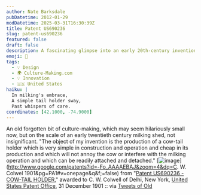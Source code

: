 ```yaml
---
author: Nate Barksdale
pubDatetime: 2012-01-29
modDatetime: 2025-03-31T16:30:39Z
title: Patent US690236
slug: patent-us690236
featured: false
draft: false
description: A fascinating glimpse into an early 20th-century invention designed to ease the milking process.
emoji: 🐄
tags:
  - 💡 Design
  - 🌍 Culture-Making.com
  - 💡 Innovation
  - 🇺🇸 United States
haiku: |
  In milking's embrace,  
  A simple tail holder sway,  
  Past whispers of care.
coordinates: [42.1000, -74.9000]
---
```


An old forgotten bit of culture-making, which may seem hilariously small now, but on the scale of an early twentieth century milking shed, not insignificant. "The object of my invention is the production of a cow-tail holder which is very simple in construction and operation and cheap in its production and which will not annoy the cow or interfere with the milking operation and which can be readily attached and detached."
[![image](http://culture-making.com/media/cowtail.jpg)](http://www.google.com/patents?id=-Fo_AAAAEBAJ&zoom=4&dq=C. W. Colwel 1901&pg=PA1#v=onepage&q&f;=false)
from "[Patent US690236 - COW-TAIL HOLDER](http://www.google.com/patents)," awarded to C. W. Colwell of Delhi, New York, [United States Patent Office](http://www.google.com/patents), 31 December 1901 :: via [Tweets of Old](http://twitter.com/TweetsofOld)
